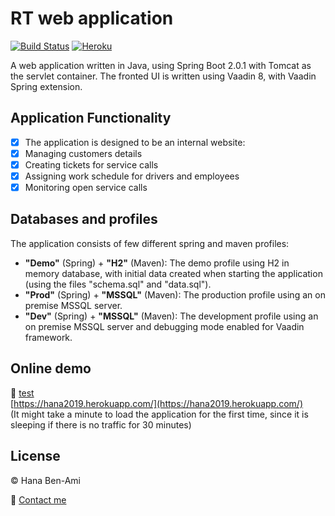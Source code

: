 # RT web application
[![Build Status](https://travis-ci.org/HanaBenami/RT.svg?branch=master)](https://travis-ci.org/HanaBenami/RT)
[![Heroku](http://heroku-badge.herokuapp.com/?app=hana2019&style=flat&svg=1)](https://hana2019.herokuapp.com/)

A web application written in Java, using Spring Boot 2.0.1 with Tomcat as the servlet container.
The fronted UI is written using Vaadin 8, with Vaadin Spring extension.

## Application Functionality
- [x] The application is designed to be an internal website:
- [x] Managing customers details
- [x] Creating tickets for service calls
- [x] Assigning work schedule for drivers and employees
- [x] Monitoring open service calls

## Databases and profiles
The application consists of few different spring and maven profiles:
* **"Demo"** (Spring) + **"H2"** (Maven): The demo profile using H2 in memory database, with initial data created when starting the application (using the files "schema.sql" and "data.sql").
* **"Prod"** (Spring) + **"MSSQL"** (Maven): The production profile using an on premise MSSQL server.
* **"Dev"** (Spring) + **"MSSQL"** (Maven): The development profile using an on premise MSSQL server and debugging mode enabled for Vaadin framework.

## Online demo
:link: <a href="https://examplepetstore.com" target="_blank" rel="noopener">test</a> <br/>
[https://hana2019.herokuapp.com/](https://hana2019.herokuapp.com/) <br/>
(It might take a minute to load the application for the first time, since it is sleeping if there is no traffic for 30 minutes)

## License
:copyright: Hana Ben-Ami

:email: [Contact me](mailto:hana.benami@gmail.com)
